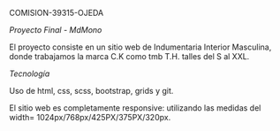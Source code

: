 COMISION-39315-OJEDA

*Proyecto Final - MdMono*

El proyecto consiste en un sitio web de Indumentaria Interior Masculina, donde trabajamos la marca C.K como tmb T.H. talles del S al XXL.

*Tecnología*

Uso de html, css, scss, bootstrap, grids y git.

El sitio web es completamente responsive: utilizando las medidas del width= 1024px/768px/425PX/375PX/320px.
